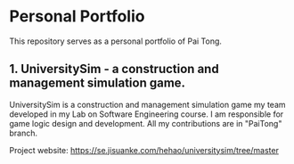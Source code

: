 # Personal Portfolio
This repository serves as a personal portfolio of Pai Tong.

## 1. UniversitySim - a construction and management simulation game.
UniversitySim is a construction and management simulation game my team developed in my Lab on Software Engineering course. I am responsible for game logic design and development. All my contributions are in "PaiTong" branch.

Project website: https://se.jisuanke.com/hehao/universitysim/tree/master
